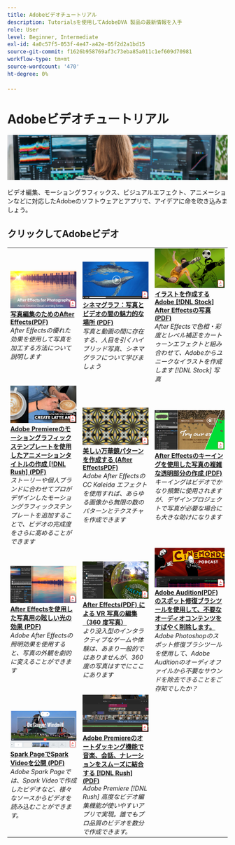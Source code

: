 ```yaml
---
title: Adobeビデオチュートリアル
description: Tutorialsを使用してAdobeDVA 製品の最新情報を入手
role: User
level: Beginner, Intermediate
exl-id: 4a0c57f5-053f-4e47-a42e-05f2d2a1bd15
source-git-commit: f1626b958769af3c73eba85a011c1ef609d70981
workflow-type: tm+mt
source-wordcount: '470'
ht-degree: 0%

---
```


# Adobeビデオチュートリアル

![Creative CloudHero Image](../assets/CCEbanner-DVA.png)

ビデオ編集、モーショングラフィックス、ビジュアルエフェクト、アニメーションなどに対応したAdobeのソフトウェアとアプリで、アイデアに命を吹き込みましょう。

## クリックしてAdobeビデオ

<table>
<tr>
 <td>
   <a href="assets/AfterEffectsforPhotography.pdf">
      <img alt="写真編集のためのAfter Effects" src="assets/AfterEffectsforPhotography.jpg" />
   </a>
    <div>
   <a href="assets/AfterEffectsforPhotography.pdf"><strong>写真編集のためのAfter Effects(PDF)</strong></a>
    </div>
    <em>After Effectsの優れた効果を使用して写真を加工する方法について説明します</em>
    <br>
  </td>
  <td>
   <a href="assets/CinemagraphsTheMesmerizingPlaceBetweenaPhotoandaVideo.pdf">
      <img alt="シネマグラフ：写真とビデオの魅力的な関係" src="assets/CinemagraphsTheMesmerizingPlaceBetweenaPhotoandaVideo.jpg" />
   </a>
    <div>
   <a href="assets/CinemagraphsTheMesmerizingPlaceBetweenaPhotoandaVideo.pdf"><strong>シネマグラフ：写真とビデオの間の魅力的な場所 (PDF)</strong></a>
    </div>
    <em>写真と動画の間に存在する、人目を引くハイブリッド写真、シネマグラフについて学びましょう</em>
    <br>
  </td>
  <td>
   <a href="assets/CreateanIllustrationfromanAdobeStockPhotowithAfterEffects.pdf">
      <img alt="イラストを作成するAdobe [!DNL Stock] 写真とAfter Effects" src="assets/CreateanIllustrationfromanAdobeStockPhotowithAfterEffects.jpg" />
   </a>
    <div>
   <a href="assets/CreateanIllustrationfromanAdobeStockPhotowithAfterEffects.pdf"><strong>イラストを作成するAdobe [!DNL Stock] After Effectsの写真 (PDF)</strong></a>
    </div>
    <em>After Effectsで色相・彩度とレベル補正をカートゥーンエフェクトと組み合わせて、Adobeからユニークなイラストを作成します [!DNL Stock] 写真</em>
    <br>
  </td>
</tr>
<tr>
 <td>
   <a href="assets/CreateAnimatedTitlesUsingMotionGraphicsTemplatesinAdobePremiereRush.pdf">
      <img alt="Adobe Premiereのモーショングラフィックステンプレートを使用したアニメーションタイトルの作成 [!DNL Rush]" src="assets/CreateAnimatedTitlesUsingMotionGraphicsTemplatesinAdobePremiereRush.jpg" />
   </a>
    <div>
   <a href="assets/CreateAnimatedTitlesUsingMotionGraphicsTemplatesinAdobePremiereRush.pdf"><strong>Adobe Premiereのモーショングラフィックステンプレートを使用したアニメーションタイトルの作成 [!DNL Rush] (PDF)</strong></a>
    </div>
    <em>ストーリーや個人ブランドに合わせてプロがデザインしたモーショングラフィックステンプレートを追加することで、ビデオの完成度をさらに高めることができます</em>
    <br>
  </td>
  <td>
   <a href="assets/CreateBeautifulKaleidoscopePatternswithAfterEffects.pdf">
      <img alt="After Effectsで美しい万華鏡パターンを作成" src="assets/CreateBeautifulKaleidoscopePatternswithAfterEffects.jpg" />
   </a>
    <div>
   <a href="assets/CreateBeautifulKaleidoscopePatternswithAfterEffects.pdf"><strong>美しい万華鏡パターンを作成する (After EffectsPDF)</strong></a>
    </div>
    <em>Adobe After Effectsの CC Kaleida エフェクトを使用すれば、あらゆる画像から無限の数のパターンとテクスチャを作成できます</em>
    <br>
  </td>
  <td>
   <a href="assets/CreateIntricateTransparencyinyourPhotographswithKeyinginAfterEffects.pdf">
      <img alt="After Effectsのキーイングを使用した写真の複雑な透明部分の作成" src="assets/CreateIntricateTransparencyinyourPhotographswithKeyinginAfterEffects.jpg" />
   </a>
    <div>
   <a href="assets/CreateIntricateTransparencyinyourPhotographswithKeyinginAfterEffects.pdf"><strong>After Effectsのキーイングを使用した写真の複雑な透明部分の作成 (PDF)</strong></a>
    </div>
    <em>キーイングはビデオでかなり頻繁に使用されますが、デザインプロジェクトで写真が必要な場合にも大きな助けになります</em>
    <br>
  </td>
</tr>
<tr>
 <td>
   <a href="assets/DazzlingLightEffectsforPhotographywithAfterEffects.pdf">
      <img alt="After Effectsの魅力的な光線効果" src="assets/DazzlingLightEffectsforPhotographywithAfterEffects.jpg" />
   </a>
    <div>
   <a href="assets/DazzlingLightEffectsforPhotographywithAfterEffects.pdf"><strong>After Effectsを使用した写真用の眩しい光の効果 (PDF)</strong></a>
    </div>
    <em>Adobe After Effectsの照明効果を使用すると、写真の外観を劇的に変えることができます</em>
    <br>
  </td>
  <td>
   <a href="assets/EditingVRPhotography360photoswithAfterEffects.pdf">
      <img alt="After Effectsによる VR 写真の編集（360 度写真）" src="assets/EditingVRPhotography360photoswithAfterEffects.jpg" />
   </a>
    <div>
   <a href="assets/EditingVRPhotography360photoswithAfterEffects.pdf"><strong>After Effects(PDF) による VR 写真の編集（360 度写真）</strong></a>
    </div>
    <em>より没入型のインタラクティブなゲームや体験は、あまり一般的ではありませんが、360 度の写真はすでにここにあります</em>
    <br>
  </td>
  <td>
   <a href="assets/QuicklyRemoveUnwantedAudioContentwiththeSpotHealingBrushinAdobeAudition.pdf">
      <img alt="Adobe Auditionのスポット修復ブラシツールを使用すると、不要なオーディオコンテンツを簡単に削除できます。" src="assets/QuicklyRemoveUnwantedAudioContentwiththeSpotHealingBrushinAdobeAudition.jpg" />
   </a>
    <div>
   <a href="assets/QuicklyRemoveUnwantedAudioContentwiththeSpotHealingBrushinAdobeAudition.pdf"><strong>Adobe Audition(PDF) のスポット修復ブラシツールを使用して、不要なオーディオコンテンツをすばやく削除します。</strong></a>
    </div>
    <em>Adobe Photoshopのスポット修復ブラシツールを使用して、Adobe Auditionのオーディオファイルから不要なサウンドを除去できることをご存知でしたか？</em>
    <br>
  </td>
</tr>
<tr>
   <td>
   <a href="assets/ShowcaseyourSparkVideoinyourSparkPage.pdf">
      <img alt="Spark PageでSpark Videoを披露" src="assets/ShowcaseyourSparkVideoinyourSparkPage.jpg" />
   </a>
    <div>
   <a href="assets/ShowcaseyourSparkVideoinyourSparkPage.pdf"><strong>Spark PageでSpark Videoを公開 (PDF)</strong></a>
    </div>
    <em>Adobe Spark Pageでは、Spark Videoで作成したビデオなど、様々なソースからビデオを読み込むことができます。</em>
    <br>
  </td>
  <td>
   <a href="assets/SmoothlyCombineMusicandDialogueorNarrationwithAutoduckinginAdobePremiereRush.pdf">
      <img alt="Adobe Premiereのオートダッキング機能で音楽、会話、ナレーションをスムーズに結合する [!DNL Rush]" src="assets/SmoothlyCombineMusicandDialogueorNarrationwithAutoduckinginAdobePremiereRush.jpg" />
   </a>
    <div>
   <a href="assets/SmoothlyCombineMusicandDialogueorNarrationwithAutoduckinginAdobePremiereRush.pdf"><strong>Adobe Premiereのオートダッキング機能で音楽、会話、ナレーションをスムーズに結合する [!DNL Rush] (PDF)</strong></a>
    </div>
    <em>Adobe Premiere [!DNL Rush] 高度なビデオ編集機能が使いやすいアプリで実現。誰でもプロ品質のビデオを数分で作成できます。</em>
    <br>
  </td>
</tr>
</table>
